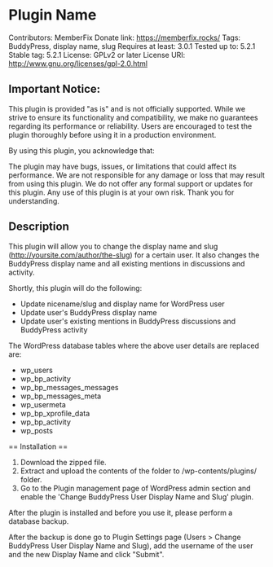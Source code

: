 #  Plugin Name 
Contributors: MemberFix
Donate link: https://memberfix.rocks/
Tags: BuddyPress, display name, slug
Requires at least: 3.0.1
Tested up to: 5.2.1
Stable tag: 5.2.1
License: GPLv2 or later
License URI: http://www.gnu.org/licenses/gpl-2.0.html


## Important Notice:

This plugin is provided "as is" and is not officially supported. While we strive to ensure its functionality and compatibility, we make no guarantees regarding its performance or reliability. Users are encouraged to test the plugin thoroughly before using it in a production environment.

By using this plugin, you acknowledge that:

The plugin may have bugs, issues, or limitations that could affect its performance.
We are not responsible for any damage or loss that may result from using this plugin.
We do not offer any formal support or updates for this plugin.
Any use of this plugin is at your own risk.
Thank you for understanding.

## Description 

This plugin will allow you to change the display name and slug (http://yoursite.com/author/the-slug) for a certain user.
It also changes the BuddyPress display name and all existing mentions in discussions and activity.

Shortly, this plugin will do the following:

- Update nicename/slug and display name for WordPress user
- Update user's BuddyPress display name
- Update user's existing mentions in BuddyPress discussions and BuddyPress activity

The WordPress database tables where the above user details are replaced are:

- wp_users
- wp_bp_activity
- wp_bp_messages_messages
- wp_bp_messages_meta
- wp_usermeta
- wp_bp_xprofile_data
- wp_bp_activity
- wp_posts


== Installation ==

1. Download the zipped file.
2. Extract and upload the contents of the folder to /wp-contents/plugins/ folder.
3. Go to the Plugin management page of WordPress admin section and enable the 'Change BuddyPress User Display Name and Slug' plugin.


After the plugin is installed and before you use it, please perform a database backup.

After the backup is done go to Plugin Settings page (Users > Change BuddyPress User Display Name and Slug), add the username of the user and the new Display Name and click "Submit".
